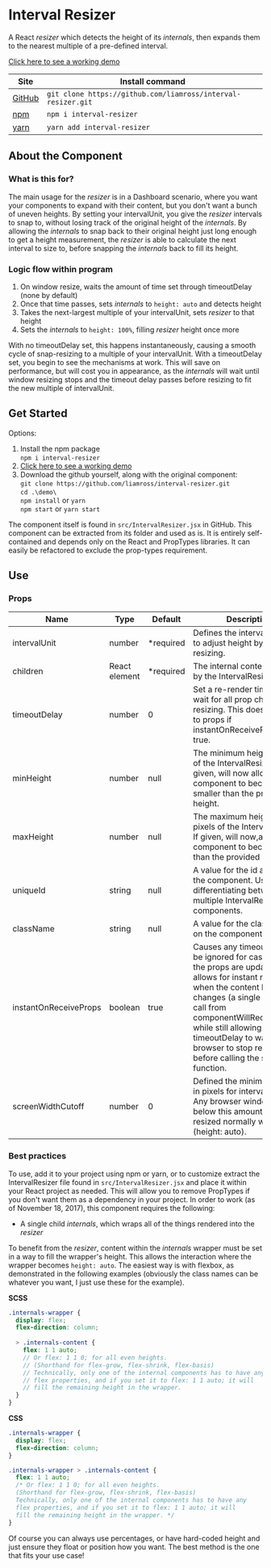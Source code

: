 # Interval Resizer

A React *resizer* which detects the height of its *internals*, then expands them
to the nearest multiple of a pre-defined interval.

[Click here to see a working demo](https://liamross.github.io/interval-resizer/)

| Site                                                   | Install command                                              |
|--------------------------------------------------------|--------------------------------------------------------------|
| [GitHub](https://github.com/liamross/interval-resizer) | `git clone https://github.com/liamross/interval-resizer.git` |
| [npm](https://www.npmjs.com/package/interval-resizer)  | `npm i interval-resizer`                                     |
| [yarn](https://yarn.pm/interval-resizer)               | `yarn add interval-resizer`                                  |

## About the Component

### What is this for?
The main usage for the *resizer* is in a Dashboard scenario, where you want your
components to expand with their content, but you don't want a bunch of uneven
heights. By setting your intervalUnit, you give the *resizer* intervals to snap
to, without losing track of the original height of the *internals*. By allowing
the *internals* to snap back to their original height just long enough to get a
height measurement, the *resizer* is able to calculate the next interval to size
to, before snapping the *internals* back to fill its height.

### Logic flow within program
1. On window resize, waits the amount of time set through timeoutDelay (none by
default)
1. Once that time passes, sets *internals* to `height: auto` and detects height
1. Takes the next-largest multiple of your intervalUnit, sets *resizer* to 
that height
1. Sets the *internals* to `height: 100%`, filling *resizer* height once more

With no timeoutDelay set, this happens instantaneously, causing a smooth cycle 
of snap-resizing to a multiple of your intervalUnit. With a timeoutDelay set,
you begin to see the mechanisms at work. This will save on performance, but will
cost you in appearance, as the *internals* will wait until window resizing stops
and the timeout delay passes before resizing to fit the new multiple of
intervalUnit.

## Get Started
Options:
1. Install the npm package  
  `npm i interval-resizer`
1. [Click here to see a working demo](https://liamross.github.io/interval-resizer/)
1. Download the github yourself, along with the original component:  
  `git clone https://github.com/liamross/interval-resizer.git`  
  `cd .\demo\`  
  `npm install` or `yarn`  
  `npm start` or `yarn start`

The component itself is found in `src/IntervalResizer.jsx` in GitHub. This
component can be extracted from its folder and used as is. It is entirely
self-contained and depends only on the React and PropTypes libraries. It can
easily be refactored to exclude the prop-types requirement.

## Use

### Props

| Name                  | Type          | Default       | Description                                                                                                                                                                                                                                                                                                                    |
|-----------------------|---------------|---------------|--------------------------------------------------------------------------------------------------------------------------------------------------------------------------------------------------------------------------------------------------------------------------------------------------------------------------------|
| intervalUnit          | number        | *required     | Defines the interval in pixels to adjust height by when resizing.                                                                                                                                                                                                                                                              |
| children              | React element | *required     | The internal content wrapped by the IntervalResizer.                                                                                                                                                                                                                                                                           |
| timeoutDelay          | number        | 0             | Set a re-render timeout to wait for all prop changes and resizing. This does not apply to props if instantOnReceiveProps is true.                                                                                                                                                                                              |
| minHeight             | number        | null          | The minimum height in pixels of the IntervalResizer. If given, will now allow the component to become smaller than the provided height.                                                                                                                                                                                        |
| maxHeight             | number        | null          | The maximum height in pixels of the IntervalResizer. If given, will now,allow the component to become larger than the provided height.                                                                                                                                                                                         |
| uniqueId              | string        | null          | A value for the id attribute on the component. Useful if differentiating between multiple IntervalResizer components.                                                                                                                                                                                                          |
| className             | string        | null          | A value for the class attribute on the component.                                                                                                                                                                                                                                                                              |
| instantOnReceiveProps | boolean       | true          | Causes any timeoutDelay to be ignored for cases where the props are updated. This allows for instant resizing when the content height changes (a single set height call from componentWillReceiveProps) while still allowing for timeoutDelay to wait for the browser to stop resizing before calling the set height function. |
| screenWidthCutoff     | number        | 0             | Defined the minimum width in pixels for interval resizing. Any browser window width below this amount will be resized normally with content (height: auto).                                                                                                                                                                    |


### Best practices
To use, add it to your project using npm or yarn, or to customize extract the
IntervalResizer file found in `src/IntervalResizer.jsx` and place it within your
React project as needed. This will allow you to remove PropTypes if you don't
want them as a dependency in your project. In order to work (as of November 18,
2017), this component requires the following:
- A single child *internals*, which wraps all of the things rendered into the
*resizer*

To benefit from the *resizer*, content within the *internals* wrapper must be
set in a way to fill the wrapper's height. This allows the interaction where the
wrapper becomes `height: auto`. The easiest way is with flexbox, as demonstrated
in the following examples (obviously the class names can be whatever you want,
I just use these for the example).

**SCSS**
```scss
.internals-wrapper {
  display: flex;
  flex-direction: column;
    
  > .internals-content {
    flex: 1 1 auto; 
    // Or flex: 1 1 0; for all even heights.
    // (Shorthand for flex-grow, flex-shrink, flex-basis)
    // Technically, only one of the internal components has to have any
    // flex properties, and if you set it to flex: 1 1 auto; it will
    // fill the remaining height in the wrapper.
  }
}
```

**CSS**
```css
.internals-wrapper {
  display: flex;
  flex-direction: column;
}

.internals-wrapper > .internals-content {
  flex: 1 1 auto; 
  /* Or flex: 1 1 0; for all even heights.
  (Shorthand for flex-grow, flex-shrink, flex-basis)
  Technically, only one of the internal components has to have any
  flex properties, and if you set it to flex: 1 1 auto; it will
  fill the remaining height in the wrapper. */
}
```

Of course you can always use percentages, or have hard-coded height and just
ensure they float or position how you want. The best method is the one that
fits your use case!
